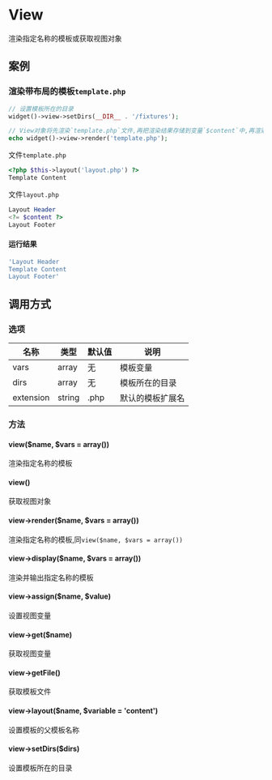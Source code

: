 View
====

渲染指定名称的模板或获取视图对象

案例
----

### 渲染带布局的模板`template.php`
```php
// 设置模板所在的目录
widget()->view->setDirs(__DIR__ . '/fixtures');

// View对象将先渲染`template.php`文件,再把渲染结果存储到变量`$content`中,再渲染layout.php文件,并输出运行结果
echo widget()->view->render('template.php');
```

文件`template.php`

```php
<?php $this->layout('layout.php') ?>
Template Content
```

文件`layout.php`

```php
Layout Header
<?= $content ?>
Layout Footer
```

#### 运行结果
```php
'Layout Header
Template Content
Layout Footer'
```

调用方式
--------

### 选项

| 名称                | 类型    | 默认值    | 说明              |
|---------------------|---------|-----------|-------------------|
| vars                | array   | 无        | 模板变量          |
| dirs                | array   | 无        | 模板所在的目录    |
| extension           | string  | .php      | 默认的模板扩展名  |

### 方法

#### view($name, $vars = array())
渲染指定名称的模板

#### view()
获取视图对象

#### view->render($name, $vars = array())
渲染指定名称的模板,同`view($name, $vars = array())`

#### view->display($name, $vars = array())
渲染并输出指定名称的模板

#### view->assign($name, $value)
设置视图变量

#### view->get($name)
获取视图变量

#### view->getFile()
获取模板文件

#### view->layout($name, $variable = 'content')
设置模板的父模板名称

#### view->setDirs($dirs)
设置模板所在的目录
